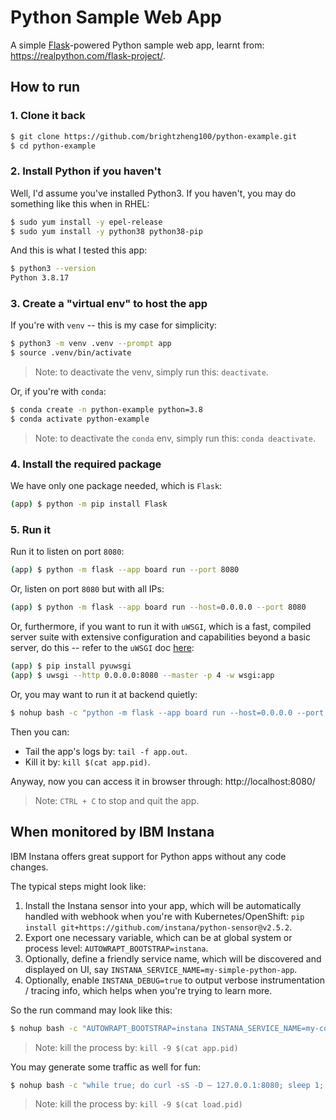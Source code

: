 # Python Sample Web App

A simple [Flask](https://flask.palletsprojects.com/)-powered Python sample web app, learnt from: https://realpython.com/flask-project/.

## How to run

### 1. Clone it back

```sh
$ git clone https://github.com/brightzheng100/python-example.git
$ cd python-example
```

### 2. Install Python if you haven't

Well, I'd assume you've installed Python3.
If you haven't, you may do something like this when in RHEL:

```sh
$ sudo yum install -y epel-release
$ sudo yum install -y python38 python38-pip
```

And this is what I tested this app:

```sh
$ python3 --version
Python 3.8.17
```

### 3. Create a "virtual env" to host the app

 
If you're with `venv` -- this is my case for simplicity:

```sh
$ python3 -m venv .venv --prompt app
$ source .venv/bin/activate
```

> Note: to deactivate the venv, simply run this: `deactivate`.

Or, if you're with `conda`:

```sh
$ conda create -n python-example python=3.8
$ conda activate python-example
```

> Note: to deactivate the `conda` env, simply run this: `conda deactivate`.


### 4. Install the required package

We have only one package needed, which is `Flask`:

```sh
(app) $ python -m pip install Flask
```

### 5. Run it

Run it to listen on port `8080`:

```sh
(app) $ python -m flask --app board run --port 8080
```


Or, listen on port `8080` but with all IPs:

```sh
(app) $ python -m flask --app board run --host=0.0.0.0 --port 8080
```


Or, furthermore, if you want to run it with `uWSGI`, which is a fast, compiled server suite with extensive configuration and capabilities beyond a basic server, do this -- refer to the `uWSGI` doc [here](https://uwsgi-docs.readthedocs.io/en/latest/):

```sh
(app) $ pip install pyuwsgi
(app) $ uwsgi --http 0.0.0.0:8080 --master -p 4 -w wsgi:app
```


Or, you may want to run it at backend quietly:

```sh
$ nohup bash -c "python -m flask --app board run --host=0.0.0.0 --port 8080" &> app.out & echo $! > app.pid
```

Then you can:
- Tail the app's logs by: `tail -f app.out`.
- Kill it by: `kill $(cat app.pid)`.

Anyway, now you can access it in browser through: http://localhost:8080/

> Note: `CTRL + C` to stop and quit the app.


## When monitored by IBM Instana

IBM Instana offers great support for Python apps without any code changes.

The typical steps might look like:
1. Install the Instana sensor into your app, which will be automatically handled with webhook when you're with Kubernetes/OpenShift: `pip install git+https://github.com/instana/python-sensor@v2.5.2`.
2. Export one necessary variable, which can be at global system or process level: `AUTOWRAPT_BOOTSTRAP=instana`.
3. Optionally, define a friendly service name, which will be discovered and displayed on UI, say `INSTANA_SERVICE_NAME=my-simple-python-app`.
4. Optionally, enable `INSTANA_DEBUG=true` to output verbose instrumentation / tracing info, which helps when you're trying to learn more.

So the run command may look like this: 

```sh
$ nohup bash -c "AUTOWRAPT_BOOTSTRAP=instana INSTANA_SERVICE_NAME=my-cool-python-app INSTANA_DEBUG=true python -m flask --app board run --host=0.0.0.0 --port 8080" &> app.out & echo $! > app.pid
```

> Note: kill the process by: `kill -9 $(cat app.pid)`

You may generate some traffic as well for fun:

```sh
$ nohup bash -c "while true; do curl -sS -D – 127.0.0.1:8080; sleep 1; done;" &> load.out & echo $! > load.pid
```

> Note: kill the process by: `kill -9 $(cat load.pid)`

